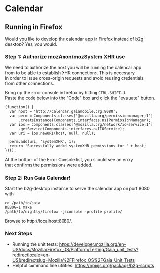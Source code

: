 
# Calendar

## Running in Firefox

Would you like to develop the calendar app in Firefox instead of b2g  
desktop? Yes, you would.  

### Step 1: Authorize mozAnon/mozSystem XHR use

We need to authorize the host you will be running the calendar app  
from to be able to establish XHR connections. This is necessary  
in order to issue cross-origin requests and avoid reusing credentials  
from other connections.  

Bring up the error console in firefox by hitting `CTRL-SHIFT-J`.  
Paste the code below into the "Code" box and click the "evaluate" button.  

    (function() {
      var host = 'http://calendar.gaiamobile.org:8080';
      var perm = Components.classes['@mozilla.org/permissionmanager;1']
          .createInstance(Components.interfaces.nsIPermissionManager);
      var ios = Components.classes['@mozilla.org/network/io-service;1']
          .getService(Components.interfaces.nsIIOService);
      var uri = ios.newURI(host, null, null);

      perm.add(uri, 'systemXHR', 1);
      return 'Successfully added systemXHR permissions for ' + host;
    })();

At the bottom of the Error Console list, you should see an entry  
that confirms the permissions were added.  

### Step 2: Run Gaia Calendar!

Start the b2g-desktop instance to serve the calendar app on port 8080  
with  

    cd /path/to/gaia
    DEBUG=1 make
    /path/to/nightly/firefox -jsconsole -profile profile/

Browse to http://localhost:8080/.

### Next Steps

+ Running the unit tests: https://developer.mozilla.org/en-US/docs/Mozilla/Firefox_OS/Platform/Testing/Gaia_unit_tests?redirectlocale=en-US&redirectslug=Mozilla%2FFirefox_OS%2FGaia_Unit_Tests
+ Helpful command line utilities: https://npmjs.org/package/b2g-scripts
